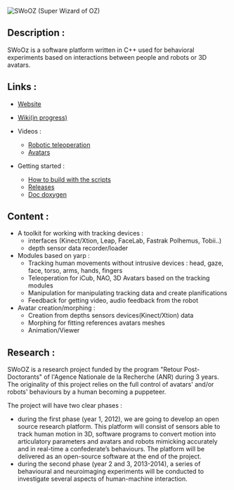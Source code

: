 ![SWoOZ (Super Wizard of OZ)](http://i.imgur.com/RHBTY0F.jpg "SWoOZ")

Description :
-------------

SWoOz is a software platform written in C++ used for behavioral experiments based on interactions between people and robots or 3D avatars.


Links :
-------

 * [Website](http://swooz.free.fr/)
 * [Wiki(in progress)](https://github.com/GuillaumeGibert/swooz/wiki)
 * Videos :
    * [Robotic teleoperation](https://github.com/GuillaumeGibert/swooz/wiki/videos_teleop)
    * [Avatars](https://github.com/GuillaumeGibert/swooz/wiki/videos_avatars)

 * Getting started  :
    * [How to build with the scripts](https://github.com/GuillaumeGibert/swooz/blob/master/scripts/README_SCRIPTS.md)
    * [Releases](https://github.com/GuillaumeGibert/swooz/wiki/releases)
    * [Doc doxygen](https://08e729ee992f921ade589fc6589c5f6ffb64b65a.googledrive.com/host/0BywmJqNNU7owTEhFVTRfUzZVSWs/index.html)


Content :
---------
 * A toolkit for working with tracking devices :
   * interfaces (Kinect/Xtion, Leap, FaceLab, Fastrak Polhemus, Tobii..)
   * depth sensor data recorder/loader
 * Modules based on yarp :
   * Tracking human movements without intrusive devices : head, gaze, face, torso, arms, hands, fingers
   * Teleoperation for iCub, NAO, 3D Avatars based on the tracking modules
   * Manipulation for manipulating tracking data and create planifications
   * Feedback for getting video, audio feedback from the robot
 * Avatar creation/morphing :
   * Creation from depths sensors devices(Kinect/Xtion) data
   * Morphing for fitting references avatars meshes
   * Animation/Viewer  

<!---
![](http://uppix.net/GuA0bAs.jpg) ![](http://uppix.net/CKLxdcs.jpg) ![](http://uppix.net/r5JVoTs.jpg) ![](http://uppix.net/gkMAQWs.jpg) ![](http://uppix.net/Qyp88ds.png) ![](http://uppix.net/kgWN89s.jpg)
![](http://uppix.net/2RndHKs.jpg) ![](http://uppix.net/194DGks.jpg)
-->


Research :
----------

SWoOZ is a research project funded by the program "Retour Post-Doctorants" of l'Agence Nationale de la Recherche (ANR) during 3 years.
The originality of this project relies on the full control of avatars' and/or robots' behaviours by a human becoming a puppeteer. 

The project will have two clear phases :

 * during the first phase (year 1, 2012), we are going to develop an open source research platform. This platform will consist of sensors able to track human motion in 3D, software programs to convert motion into articulatory parameters and avatars and robots mimicking accurately and in real-time a confederate’s behaviours. The platform will be delivered as an open-source software at the end of the project.
 * during the second phase (year 2 and 3, 2013-2014), a series of behavioural and neuroimaging experiments will be conducted to investigate several aspects of human-machine interaction.




